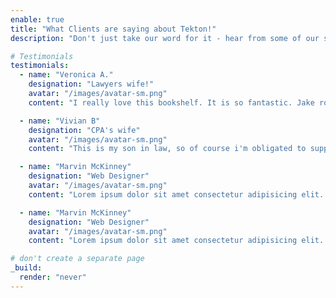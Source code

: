 ```yaml
---
enable: true
title: "What Clients are saying about Tekton!"
description: "Don't just take our word for it - hear from some of our satisfied users!  Check out some of our testimonials below to see what others are saying about Hugoplate."

# Testimonials
testimonials:
  - name: "Veronica A."
    designation: "Lawyers wife!"
    avatar: "/images/avatar-sm.png"
    content: "I really love this bookshelf. It is so fantastic. Jake rocks and took care of our house, left it clean and looking better than it did before!"

  - name: "Vivian B"
    designation: "CPA's wife"
    avatar: "/images/avatar-sm.png"
    content: "This is my son in law, so of course i'm obligated to support him!'."

  - name: "Marvin McKinney"
    designation: "Web Designer"
    avatar: "/images/avatar-sm.png"
    content: "Lorem ipsum dolor sit amet consectetur adipisicing elit. Qui iusto illo molestias, assumenda expedita commodi inventore non itaque molestiae voluptatum dolore, facilis sapiente, repellat veniam."

  - name: "Marvin McKinney"
    designation: "Web Designer"
    avatar: "/images/avatar-sm.png"
    content: "Lorem ipsum dolor sit amet consectetur adipisicing elit. Qui iusto illo molestias, assumenda expedita commodi inventore non itaque molestiae voluptatum dolore, facilis sapiente, repellat veniam."

# don't create a separate page
_build:
  render: "never"
---
```

